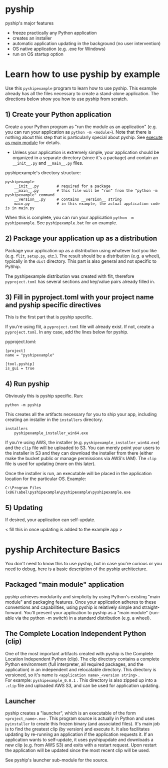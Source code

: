 
# pyship

pyship's major features

* freeze practically any Python application
* creates an installer
* automatic application updating in the background (no user intervention)
* OS native application (e.g. .exe for Windows)
* run on OS startup option 

# Learn how to use pyship by example
 
Use this `pyshipexample` program to learn how to use pyship. This example already has all the files necessary to create a 
stand-alone application. The directions below show you how to use pyship from scratch. 

## 1) Create your Python application

Create a your Python program as "run the module as an application" (e.g. you can run your application as `python -m <module>`). 
Note that there is nothing about this step that is particularly special about pyship.  See 
[execute as main module](https://docs.python.org/3/using/cmdline.html#cmdoption-m) for details.

* Unless your application is extremely simple, your application should be organized in a separate directory (since it's a package) 
and contain an `__init__.py` and `__main__.py` files.

pyshipexample's directory structure:

```
pyshipexample
    __init__.py        # required for a package
    __main__.py        # this file will be "run" from the "python -m pyshipexample" command
    __version__.py     # contains __version__ string
    main.py            # in this example, the actual application code is in main.py
```

When this is complete, you can run your application `python -m pyshipexample`. See `pyshipexample.bat` for an example.
 
## 2) Package your application up as a distribution

Package your application up as a distribution using whatever tool you like (e.g. `flit`, `setup.py`, etc.). The result should be a 
distribution (e.g. a wheel), typically in the `dist` directory.  This part is also general and not specific to PyShip.

The pyshipexample distribution was created with flit, therefore `pyproject.toml` has several sections and key/value pairs already filled in.

## 3) Fill in pyproject.toml with your project name and pyship specific directives

This is the first part that is pyship specific.

If you're using flit, a `pyproject.toml` file will already exist.  If not, create a `pyproject.toml`.  In any case, add the lines below 
for pyship.

pyproject.toml:
```
[project]
name = "pyshipexample"

[tool.pyship]
is_gui = true
```

## 4) Run pyship

Obviously this is pyship specific.  Run:

```
python -m pyship
```

This creates all the artifacts necessary for you to ship your app, including creating an installer in the `installers` directory.

```
installers
    pyshipexample_installer_win64.exe
```

If you're using AWS, the installer (e.g. `pyshipexample_installer_win64.exe`) and the `clip` file will be uploaded to S3. You can 
merely point your users to the installer in S3 and they can download the installer from there (either make the bucket
public or manage permissions via AWS's IAM). The `clip` file is used for updating (more on this later).

Once the installer is run, an executable will be placed in the application location for the particular OS.  Example:

`C:\Program Files (x86)\abel\pyshipexample\pyshipexample\pyshipexample.exe`

## 5) Updating

If desired, your application can self-update.

< fill this in once updating is added to the example app >

# pyship Architecture Basics

You don't need to know this to use pyship, but in case you're curious or you need to debug, here is a basic description of the
pyship architecture.

## Packaged "main module" application

pyship achieves modularity and simplicity by using Python's existing "main module" and packaging features.  Once your application 
adheres to these conventions and capabilities, using pyship is relatively simple and straight-forward. You'll present your application
to pyship as a "main module" (run-able via the python -m switch) in a standard distribution (e.g. a wheel).

## The Complete Location Independent Python (clip)

One of the most important artifacts created with pyship is the Complete Location Independent Python (clip).  The clip directory
contains a complete Python environment (full interpreter, all required packages, and the application) in an independent and 
relocatable directory.  This directory is versioned, so it's name is `<application name>_<version string>` .  
For example: `pyshipexample_0.0.1` .  This directory is also zipped up into a `.clip` file and uploaded AWS S3, and can be used 
for application updating.

## Launcher

pyship creates a "launcher", which is an executable of the form `<project_name>.exe` .  This program source is actually
in Python and uses `pyinstaller` to create this frozen binary (and associated files).  It's main job is to find the 
greatest clip (by version) and execute it.  It also facilitates updating by re-running an application if the application 
requests it.  If an application wants to self-update, it uses pyshipupdate and downloads a new clip (e.g. from AWS S3) and 
exits with a restart request.  Upon restart the application will be updated since the most recent clip will be used. 

See pyship's launcher sub-module for the source.

